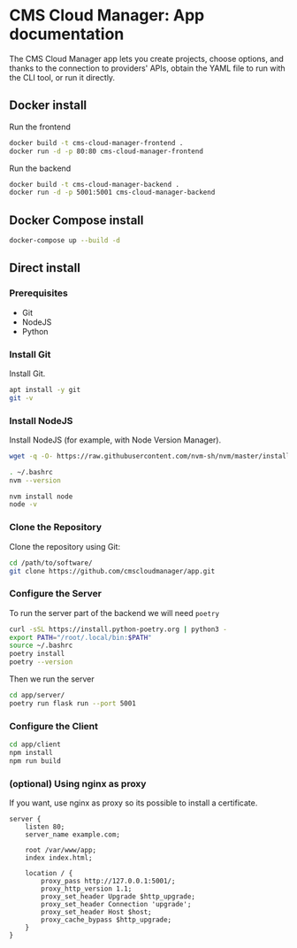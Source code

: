 # CMS Cloud Manager: App documentation

The CMS Cloud Manager app lets you create projects, choose options, and thanks to the connection to providers' APIs, obtain the YAML file to run with the CLI tool, or run it directly.

## Docker install

Run the frontend

```bash
docker build -t cms-cloud-manager-frontend .
docker run -d -p 80:80 cms-cloud-manager-frontend
```

Run the backend

```bash
docker build -t cms-cloud-manager-backend .
docker run -d -p 5001:5001 cms-cloud-manager-backend
```

## Docker Compose install

```bash
docker-compose up --build -d
```

## Direct install

### Prerequisites

- Git
- NodeJS
- Python

### Install Git

Install Git.

```bash
apt install -y git
git -v
```

### Install NodeJS

Install NodeJS (for example, with Node Version Manager).

```bash
wget -q -O- https://raw.githubusercontent.com/nvm-sh/nvm/master/install.sh | bash

. ~/.bashrc
nvm --version

nvm install node
node -v
```

### Clone the Repository

Clone the repository using Git:

```bash
cd /path/to/software/
git clone https://github.com/cmscloudmanager/app.git
```

### Configure the Server

To run the server part of the backend we will need `poetry`

```bash
curl -sSL https://install.python-poetry.org | python3 -
export PATH="/root/.local/bin:$PATH"
source ~/.bashrc
poetry install
poetry --version
```

Then we run the server

```bash
cd app/server/
poetry run flask run --port 5001
```

### Configure the Client

```bash
cd app/client
npm install
npm run build
```

### (optional) Using nginx as proxy

If you want, use nginx as proxy so its possible to install a certificate.

```nginx
server {
    listen 80;
    server_name example.com;

    root /var/www/app;
    index index.html;

    location / {
        proxy_pass http://127.0.0.1:5001/;
        proxy_http_version 1.1;
        proxy_set_header Upgrade $http_upgrade;
        proxy_set_header Connection 'upgrade';
        proxy_set_header Host $host;
        proxy_cache_bypass $http_upgrade;
    }
}
```
